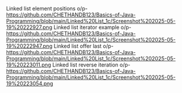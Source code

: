 Linked list element positions o/p-https://github.com/CHETHANDB123/Basics-of-Java-Programming/blob/main/Linked%20List_1c/Screenshot%202025-05-19%20222927.png
Linked list iterator example o/p-https://github.com/CHETHANDB123/Basics-of-Java-Programming/blob/main/Linked%20List_1c/Screenshot%202025-05-19%20222947.png
Linked list offer last o/p-https://github.com/CHETHANDB123/Basics-of-Java-Programming/blob/main/Linked%20List_1c/Screenshot%202025-05-19%20223011.png
Linked list reverse iteration o/p-https://github.com/CHETHANDB123/Basics-of-Java-Programming/blob/main/Linked%20List_1c/Screenshot%202025-05-19%20223054.png
